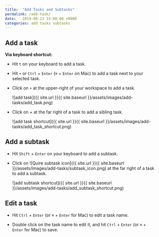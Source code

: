 ```yaml
---
title:  "Add Tasks and Subtasks"
permalink: /add-task/
date:   2019-08-23 15:00:00 +0800
categories: add tasks subtasks
---
```

## Add a task

**Via keyboard shortcut:**

- Hit `t` on your keyboard to add a task.

- Hit `+` or `Ctrl` + `Enter` (`⌘` + `Enter` on Mac) to add a task next to your selected task.

- Click on `+` at the upper-right of your workspace to add a task.

	![add task]({{ site.url }}{{ site.baseurl }}/assets/images/add-tasks/add_task.png)

- Click on + at the far right of a task to add a sibling task.

	![add task shortcut]({{ site.url }}{{ site.baseurl }}/assets/images/add-tasks/add_task_shortcut.png)

## Add a subtask

- Hit `Shift` + `Enter` on your keyboard to add a subtask.

- Click on ![Quire subtask icon]({{ site.url }}{{ site.baseurl }}/assets/images/add-tasks/subtask_icon.png) at the far right of a task to add a subtask.
	
	![add subtask shortcut]({{ site.url }}{{ site.baseurl }}/assets/images/add-tasks/add_subtask_shortcut.png)

## Edit a task

- Hit `Ctrl` + `Enter` (or `⌘` + `Enter` for Mac) to edit a task name.

- Double click on the task name to edit it, and hit `Ctrl` + `Enter` (or `⌘` + `Enter` for Mac) to save.

